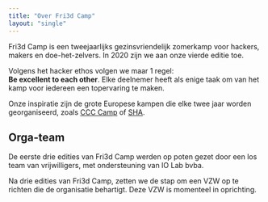 ```yaml
---
title: "Over Fri3d Camp"
layout: "single"
---
```

<div class="block--centered">
	<p>Fri3d Camp is een tweejaarlijks gezinsvriendelijk zomerkamp voor hackers, makers en doe-het-zelvers. In 2020 zijn we aan onze vierde editie toe.</p>
	<p>Volgens het hacker ethos volgen we maar 1 regel:<br>
		<strong>Be excellent to each other</strong>. Elke deelnemer heeft als enige taak om van het kamp voor iedereen een topervaring te maken.</p>
	<p>Onze inspiratie zijn de grote Europese kampen die elke twee jaar worden georganiseerd, zoals <a href="https://events.ccc.de/camp/">CCC Camp</a> of <a href="https://sha2017.org/">SHA</a>.</p>
	<h2>Orga-team</h2>
	<p>De eerste drie edities van Fri3d Camp werden op poten gezet door een los team van vrijwilligers, met ondersteuning van IO Lab bvba.</p>
	<p>Na drie edities van Fri3d Camp, zetten we de stap om een VZW op te richten die de organisatie behartigt. Deze VZW is momenteel in oprichting.</p>
</div>
